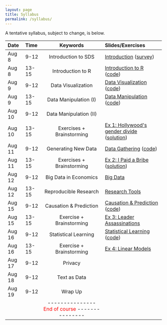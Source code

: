 ```yaml
---
layout: page
title: Syllabus
permalink: /syllabus/
---
```


A tentative syllabus, subject to change, is below.

|Date|Time|Keywords|Slides/Exercises|
|:----|:-----|:-----:|:-----|
|Aug 8| 9-12 | Introduction to SDS | [Introduction](https://sebastianbarfort.github.io/sds_summer/slides/intro.pdf) ([survey](https://sebastianbarfort.typeform.com/to/Rs3G3f))
|Aug 8| 13-15 | Introduction to R | [Introduction to R](https://sebastianbarfort.github.io/sds_summer/slides/intro_R.pdf) ([code](https://sebastianbarfort.github.io/sds_summer/code/intro_R.R))
|Aug 9| 9-12 | Data Visualization | [Data Visualization](https://sebastianbarfort.github.io/sds_summer/slides/visualization.pdf) ([code](https://sebastianbarfort.github.io/sds_summer/code/visualization.R))
|Aug 9| 13-15 | Data Manipulation (I) | [Data Manipulation](https://sebastianbarfort.github.io/sds_summer/slides/manipulation.pdf) ([code](https://sebastianbarfort.github.io/sds_summer/code/manipulation.R))
|Aug 10| 9-12 | Data Manipulation (II) |  
|Aug 10| 13-15 | Exercises + Brainstorming | [Ex 1: Hollywood's gender divide](https://sebastianbarfort.github.io/sds_summer/posts/2016/08/05/exercise-1.html) ([solution](https://sebastianbarfort.github.io/sds_summer/code/exercise1.R))
|Aug 11| 9-12 | Generating New Data | [Data Gathering](https://sebastianbarfort.github.io/sds_summer/slides/gathering.pdf) ([code](https://sebastianbarfort.github.io/sds_summer/code/gathering.R))
|Aug 11| 13-15 | Exercises + Brainstorming  |  [Ex 2: I Paid a Bribe](https://sebastianbarfort.github.io/sds_summer/posts/2016/08/06/exercise-2.html) ([solution](https://sebastianbarfort.github.io/sds_summer/code/exercise2.R))
|Aug 12| 9-12 |  Big Data in Economics | [Big Data](https://sebastianbarfort.github.io/sds_summer/slides/bigdata.pdf)
|Aug 12| 13-15 | Reproducible Research | [Research Tools](https://sebastianbarfort.github.io/sds_summer/slides/tools.pdf)
|Aug 15| 9-12 |  Causation & Prediction | [Causation & Prediction](https://sebastianbarfort.github.io/sds_summer/slides/causality.pdf) ([code](https://sebastianbarfort.github.io/sds_summer/code/causality.R))
|Aug 15| 13-15 | Exercise + Brainstorming |  [Ex 3: Leader Assassinations](https://sebastianbarfort.github.io/sds_summer/posts/2016/08/14/exercise-3.html)
|Aug 16| 9-12 |  Statistical Learning | [Statistical Learning](https://sebastianbarfort.github.io/sds_summer/slides/learning.pdf) ([code](https://sebastianbarfort.github.io/sds_summer/code/learning.R))
|Aug 16| 13-15 | Exercise + Brainstorming |  [Ex 4: Linear Models](https://sebastianbarfort.github.io/sds_summer/posts/2016/08/15/exercise-4.html)
|Aug 17| 9-12 |  Privacy |  
|Aug 18| 9-12 |  Text as Data |  
|Aug 19| 9-12 |  Wrap Up |  
| | | ---------------  <font color="red"> End of course </font> --------------- | |
